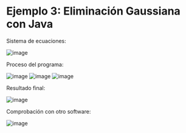# Ejemplo 3: Eliminación Gaussiana con Java

Sistema de ecuaciones:

![image](https://github.com/22030130/Numerical-Methods-/assets/147437999/8b72e613-7f56-41f3-b05f-a1e790d37ba6)

Proceso del programa:

![image](https://github.com/22030130/Numerical-Methods-/assets/147437999/239edd49-3a84-4b18-a8e4-bc1bfdee8556)
![image](https://github.com/22030130/Numerical-Methods-/assets/147437999/e1562df1-afbe-4e06-9db9-b52ce6119691)
![image](https://github.com/22030130/Numerical-Methods-/assets/147437999/43177aaa-aa89-4534-94ac-c9474bbbf4e2)

Resultado final:

![image](https://github.com/22030130/Numerical-Methods-/assets/147437999/740ba736-2a57-4c4f-814d-9b25168729da)

Comprobación con otro software:

![image](https://github.com/22030130/Numerical-Methods-/assets/147437999/d11b910c-d619-4aaf-801d-203e4c9586c6)






